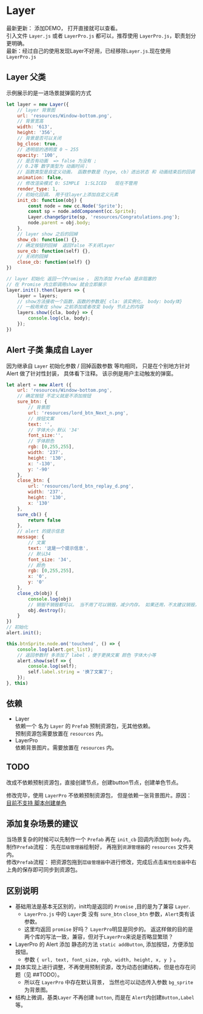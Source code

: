 # Layer

最新更新： 添加DEMO， 打开直接就可以查看。   
引入文件 `Layer.js` 或者 `LayerPro.js` 都可以，推荐使用 `LayerPro.js`，职责划分更明确。  
最新：经过自己的使用发现Layer不好用，已经移除`Layer.js`.现在使用 `LayerPro.js`

## Layer 父类

示例展示的是一进场景就弹窗的方式

```javascript
let layer = new Layer({
    // layer 背景图
    url: 'resources/Window-bottom.png',
    // 背景宽高
    width: '613',
    height: '356',
    // 背景是否可以关闭
    bg_close: true,
    // 透明层的透明度 0 ~ 255
    opacity: '100',
    // 是否有动画  => false 为没有 ; 
    // 0.2等 数字类型为 动画时间； 
    // 函数类型是自定义动画， 函数参数是（type, cb）进出状态 和 动画结束后的回调
    animation: false,
    // 修改渲染模式 0: SIMPLE  1:SLICED   现在不管用
    render_type: 1,
    // 初始化回调， 用于往layer上添加自定义元素
    init_cb: function(obj) {
        const node = new cc.Node('Sprite');
        const sp = node.addComponent(cc.Sprite);
        Layer.changeSprite(sp, 'resources/Congratulations.png');
        node.parent = obj.body;
    },
    // layer show 之后的回掉
    show_cb: function() {},
    // 确定按钮的回掉  返回false 不关闭layer
    sure_cb: function(self) {},
    // 关闭的回掉
    close_cb: function(self) {}
})

// layer 初始化 返回一个Promise ， 因为添加 Prefab 是非阻塞的
// 在 Promise 内立即调用show 就会立即展示
layer.init().then(layers => {
    layer = layers;
    // show方法接收一个函数，函数的参数是{ cla: 该实例化， body: body体}
    // 一般用来在 show 之前添加或者改变 body 节点上的内容
    layers.show({cla, body} => {
        console.log(cla, body);
    });
})
```

## Alert 子类 集成自 Layer

因为继承自 `Layer` 初始化参数 / 回掉函数参数 等均相同， 只是在个别地方针对 Alert 做了针对性封装， 具体看下注释。
该示例是用户主动触发的弹窗。

```javascript
let alert = new Alert ({
    url: 'resources/Window-bottom.png',
    // 确定按钮 不定义就是不添加按钮
    sure_btn: {
        // 背景图
        url: 'resources/lord_btn_Next_n.png',
        // 按钮文案
        text: '',
        // 字体大小 默认 '34'
        font_size:'',
        // 字体颜色
        rgb: [0,255,255],
        width: '237',
        height: '130',
        x: '-130',
        y: '-90'
    },
    close_btn: {
        url: 'resources/lord_btn_replay_d.png',
        width: '237',
        height: '130',
        x: '130'
    },
    sure_cb() {
        return false
    },
    // alert 的提示信息
    message: {
        // 文案
        text: '这是一个提示信息',
        // 默认34
        font_size: '34',
        // 颜色
        rgb: [0,255,255],
        x: '0',
        y: '0'
    },
    close_cb(obj) {
        console.log(obj)
        // 销毁不销毁都可以。 当不用了可以销毁，减少内存。 如果还用，不太建议销毁，init 是有开销的。
        obj.destroy();
    }
})
// 初始化
alert.init();

this.btnSprite.node.on('touchend', () => {
    console.log(alert.get_list);
    // 返回参数时 多添加了 label ，便于更换文案 颜色 字体大小等
    alert.show(self => {
        console.log(self);
        self.label.string = '换了文案了';
    });
}, this)

```

## 依赖

- Layer   
    依赖一个 名为 `Layer` 的 `Prefab` 预制资源包，无其他依赖。  
    预制资源包需要放置在 `resources` 内。
- LayerPro   
    依赖背景图片。需要放置在 `resources` 内。

## TODO

改成不依赖预制资源包，直接创建节点，创建button节点，创建单色节点。  

修改完毕，使用 `LayerPro` 不依赖预制资源包， 但是依赖一张背景图片。原因： [目前不支持 脚本创建单色](https://github.com/cocos-creator/engine/issues/2567)

## 添加复杂场景的建议

当场景复杂的时候可以先制作一个 `Prefab` 再在 `init_cb` 回调内添加到 `body` 内。  
制作`Prefab`流程： 先在`层级管理器`绘制好， 再拖到`资源管理器`的 `resources` 文件夹内。  
修改`Prefab`流程： 把资源包拖到`层级管理器`中进行修改，完成后点击`属性检查器`中右上角的保存即可同步到资源包。

## 区别说明
- 基础用法是基本无区别的，init均是返回的 `Promise` ,目的是为了兼容 `Layer`.  
    - `LayerPro.js` 中的 `Layer`类 没有 `sure_btn` `close_btn` 参数，`Alert`类有该参数。  
    - 这里均返回 `promise` 好吗？ `LayerPro`明显是同步的。 返这样做的目的是两个库的写法一致，兼容，但对于`LayerPro`来说是否略显繁琐？  
- LayerPro 的 Alert 添加 静态的方法 `static addButton`, 添加按钮，方便添加按钮。   
    - 参数 `{ url, text, font_size, rgb, width, height, x, y }` 。
- 具体实现上进行调整，不再使用预制资源，改为动态创建结构，但是也存在问题（见 ##TODO）。  
    - 所以在 `LayerPro` 中存在默认背景， 当然也可以动态传入参数 `bg_sprite` 为背景图。  
- 结构上微调，基类`Layer` 不再创建 `button`, 而是在 `Alert`内创建`Button,Label`等。  
